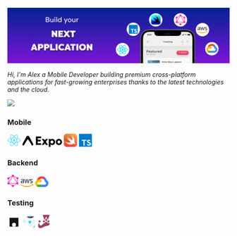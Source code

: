 ![Alexandre Cissé - Mobile and web developer](./assets/banner.png)

<p>
<i>Hi, I'm Alex a Mobile Developer building premium cross-platform applications for fast-growing enterprises thanks to the latest technologies and the cloud.
</i>
</p>

<p>
<a href="https://www.linkedin.com/in/alexandre-cissé-52485859"><img src="https://img.shields.io/badge/linkedin-00457C?style=for-the-badge&logo=linkedin&logoColor=white"></a>
</p>

### **Mobile**

<p>
<img width="30" src="https://raw.githubusercontent.com/devicons/devicon/master/icons/react/react-original.svg">
<img width="90" src="./assets/expo.svg">
<img width="30" src="./assets/swift.svg">
<img width="30" src="https://raw.githubusercontent.com/devicons/devicon/master/icons/typescript/typescript-original.svg">
</p>

### **Backend**

<p>
<img width="25" src="./assets/graphql.svg">
<img width="30" src="./assets/aws.svg">
<img width="30" src="./assets/google-cloud.svg">
</p>

### **Testing**

<p>
<img width="30" src="./assets/maestro.svg">
<img width="30" src="./assets/detox.png">
<img width="30" src="./assets/jest.svg">
</p>
